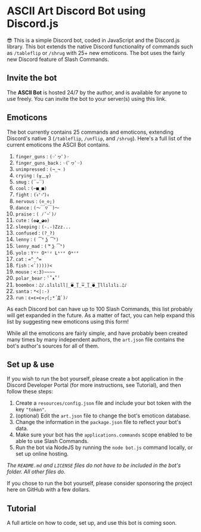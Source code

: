 # ASCII Art Discord Bot using Discord.js
😎 This is a simple Discord bot, coded in JavaScript and the Discord.js library. This bot extends the native Discord functionality of commands such as `/tableflip` or `/shrug` with 25+ new emoticons. The bot uses the fairly new Discord feature of Slash Commands.

## Invite the bot
The **ASCII Bot** is hosted 24/7 by the author, and is available for anyone to use freely. You can invite the bot to your server(s) using this link.

## Emoticons
The bot currently contains 25 commands and emoticons, extending Discord's native 3 (`/tableflip`, `/unflip`, and `/shrug`). Here's a full list of the current emoticons the ASCII Bot contains.

1. `finger_guns` : `(☞ﾟヮﾟ)☞`
2. `finger_guns_back` : `☜(ﾟヮﾟ☜)`
3. `unimpressed` : `(¬_¬ )`
4. `crying` : `(╥﹏╥)`
5. `smug` : `(‾⌣‾)`
6. `cool` : `(⌐■_■)`
7. `fight` : `(ง︡'-'︠)ง`
8. `nervous` : `(⊙_⊙;)`
9. `dance` : `(～￣▽￣)～`
10. `praise` : `( ﾉ ﾟｰﾟ)ﾉ`
11. `cute` : `(✿◕‿◕✿)`
12. `sleeping` : `(-.-)Zzz...`
13. `confused` : `(?_?)`
14. `lenny` : `( ͡° ͜ʖ ͡°)`
15. `lenny_mad` : `( ͠° ͟ʖ ͡°)`
16. `yolo` : `Yᵒᵘ Oᶰˡʸ Lᶤᵛᵉ Oᶰᶜᵉ`
17. `cat` : `=^_^=`
18. `fish` : `` <`)))))< ``
19. `mouse` : `<:3)~~~~`
20. `polar_bear` : `ˁ˚ᴥ˚ˀ`
21. `boombox` : `♫♪.ılılıll|̲̅̅●̲̅̅|̲̅̅=̲̅̅|̲̅̅●̲̅̅|llılılı.♫♪`
22. `santa` : `*<|:‑)`
23. `run` : `` ε=ε=ε=┌(;*´Д`)ﾉ ``

As each Discord bot can have up to 100 Slash Commands, this list probably will get expanded in the future. As a matter of fact, you can help expand this list by suggesting new emoticons using this form!

While all the emoticons are fairly simple, and have probably been created many times by many independent authors, the `art.json` file contains the bot's author's sources for all of them.

## Set up & use
If you wish to run the bot yourself, please create a bot application in the Discord Developer Portal (for more instructions, see Tutorial), and then follow these steps:

1. Create a `resources/config.json` file and include your bot token with the key `"token"`.
2. (optional) Edit the `art.json` file to change the bot's emoticon database.
3. Change the information in the `package.json` file to reflect your bot's data.
4. Make sure your bot has the `applications.commands` scope enabled to be able to use Slash Commands.
5. Run the bot via NodeJS by running the `node bot.js` command locally, or set up online hosting.

*The `README.md` and `LICENSE` files do not have to be included in the bot's folder. All other files do.*

If you chose to run the bot yourself, please consider sponsoring the project here on GitHub with a few dollars.

## Tutorial
A full article on how to code, set up, and use this bot is coming soon.
